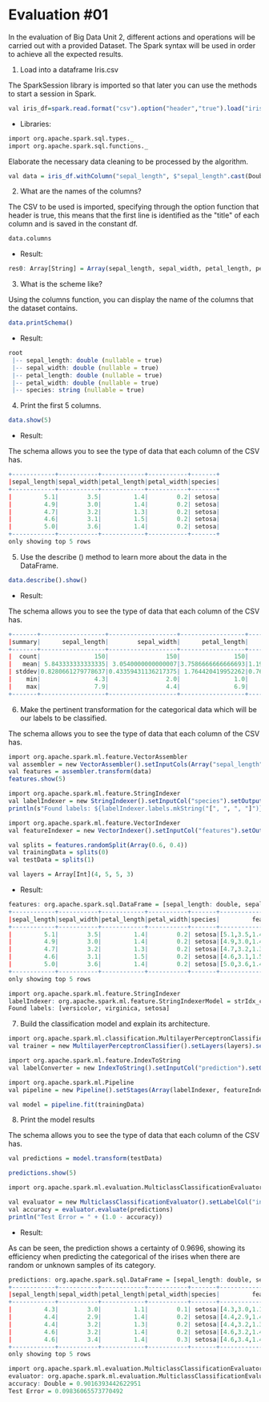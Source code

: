 # Evaluation #01

In the evaluation of Big Data Unit 2, different actions and operations will be carried out with a provided Dataset. The Spark syntax will be used in order to achieve all the expected results.

1. Load into a dataframe Iris.csv

The SparkSession library is imported so that later you can use the methods to start a session in Spark.

```r
val iris_df=spark.read.format("csv").option("header","true").load("iris.csv")
```

- Libraries:

```r
import org.apache.spark.sql.types._
import org.apache.spark.sql.functions._
```

Elaborate the necessary data cleaning to be processed by the algorithm.

```r
val data = iris_df.withColumn("sepal_length", $"sepal_length".cast(DoubleType)).withColumn("sepal_width", $"sepal_width".cast(DoubleType)).withColumn("petal_length", $"petal_length".cast(DoubleType)).withColumn("petal_width", $"petal_width".cast(DoubleType))
```

2. What are the names of the columns?

The CSV to be used is imported, specifying through the option function that header is true, this means that the first line is identified as the "title" of each column and is saved in the constant df.

```r
data.columns
```

- Result:

```r
res0: Array[String] = Array(sepal_length, sepal_width, petal_length, petal_width, species)
```

3. What is the scheme like?

Using the columns function, you can display the name of the columns that the dataset contains.

```r
data.printSchema()
```

- Result:

```r
root
 |-- sepal_length: double (nullable = true)
 |-- sepal_width: double (nullable = true)
 |-- petal_length: double (nullable = true)
 |-- petal_width: double (nullable = true)
 |-- species: string (nullable = true)
```

4. Print the first 5 columns.

```r
data.show(5)
```

- Result:

The schema allows you to see the type of data that each column of the CSV has.

```r
+------------+-----------+------------+-----------+-------+
|sepal_length|sepal_width|petal_length|petal_width|species|
+------------+-----------+------------+-----------+-------+
|         5.1|        3.5|         1.4|        0.2| setosa|
|         4.9|        3.0|         1.4|        0.2| setosa|
|         4.7|        3.2|         1.3|        0.2| setosa|
|         4.6|        3.1|         1.5|        0.2| setosa|
|         5.0|        3.6|         1.4|        0.2| setosa|
+------------+-----------+------------+-----------+-------+
only showing top 5 rows
```

5. Use the describe () method to learn more about the data in the DataFrame.

```r
data.describe().show()
```

- Result:

The schema allows you to see the type of data that each column of the CSV has.

```r
+-------+------------------+-------------------+------------------+------------------+---------+
|summary|      sepal_length|        sepal_width|      petal_length|       petal_width|  species|
+-------+------------------+-------------------+------------------+------------------+---------+
|  count|               150|                150|               150|               150|      150|
|   mean| 5.843333333333335| 3.0540000000000007|3.7586666666666693|1.1986666666666672|     null|
| stddev|0.8280661279778637|0.43359431136217375| 1.764420419952262|0.7631607417008414|     null|
|    min|               4.3|                2.0|               1.0|               0.1|   setosa|
|    max|               7.9|                4.4|               6.9|               2.5|virginica|
+-------+------------------+-------------------+------------------+------------------+---------+
```

6. Make the pertinent transformation for the categorical data which will be our labels to be classified.

The schema allows you to see the type of data that each column of the CSV has.

```r
import org.apache.spark.ml.feature.VectorAssembler
val assembler = new VectorAssembler().setInputCols(Array("sepal_length", "sepal_width", "petal_length", "petal_width")).setOutputCol("features")
val features = assembler.transform(data)
features.show(5)

import org.apache.spark.ml.feature.StringIndexer
val labelIndexer = new StringIndexer().setInputCol("species").setOutputCol("indexedLabel").fit(features)
println(s"Found labels: ${labelIndexer.labels.mkString("[", ", ", "]")}")

import org.apache.spark.ml.feature.VectorIndexer
val featureIndexer = new VectorIndexer().setInputCol("features").setOutputCol("indexedFeatures").setMaxCategories(4).fit(features)

val splits = features.randomSplit(Array(0.6, 0.4))
val trainingData = splits(0)
val testData = splits(1)

val layers = Array[Int](4, 5, 5, 3)
```

- Result:

```r
features: org.apache.spark.sql.DataFrame = [sepal_length: double, sepal_width: double ... 4 more fields]
+------------+-----------+------------+-----------+-------+-----------------+
|sepal_length|sepal_width|petal_length|petal_width|species|         features|
+------------+-----------+------------+-----------+-------+-----------------+
|         5.1|        3.5|         1.4|        0.2| setosa|[5.1,3.5,1.4,0.2]|
|         4.9|        3.0|         1.4|        0.2| setosa|[4.9,3.0,1.4,0.2]|
|         4.7|        3.2|         1.3|        0.2| setosa|[4.7,3.2,1.3,0.2]|
|         4.6|        3.1|         1.5|        0.2| setosa|[4.6,3.1,1.5,0.2]|
|         5.0|        3.6|         1.4|        0.2| setosa|[5.0,3.6,1.4,0.2]|
+------------+-----------+------------+-----------+-------+-----------------+
only showing top 5 rows

import org.apache.spark.ml.feature.StringIndexer
labelIndexer: org.apache.spark.ml.feature.StringIndexerModel = strIdx_c48c889842df
Found labels: [versicolor, virginica, setosa]
```

7. Build the classification model and explain its architecture.

```r
import org.apache.spark.ml.classification.MultilayerPerceptronClassifier
val trainer = new MultilayerPerceptronClassifier().setLayers(layers).setLabelCol("indexedLabel").setFeaturesCol("indexedFeatures").setBlockSize(128).setSeed(System.currentTimeMillis).setMaxIter(200)

import org.apache.spark.ml.feature.IndexToString
val labelConverter = new IndexToString().setInputCol("prediction").setOutputCol("predictedLabel").setLabels(labelIndexer.labels)

import org.apache.spark.ml.Pipeline
val pipeline = new Pipeline().setStages(Array(labelIndexer, featureIndexer, trainer, labelConverter))

val model = pipeline.fit(trainingData)
```

8. Print the model results

The schema allows you to see the type of data that each column of the CSV has.

```r
val predictions = model.transform(testData)

predictions.show(5)

import org.apache.spark.ml.evaluation.MulticlassClassificationEvaluator

val evaluator = new MulticlassClassificationEvaluator().setLabelCol("indexedLabel").setPredictionCol("prediction").setMetricName("accuracy")
val accuracy = evaluator.evaluate(predictions)
println("Test Error = " + (1.0 - accuracy))
```

- Result:

As can be seen, the prediction shows a certainty of 0.9696, showing its efficiency when predicting the categorical of the irises when there are random or unknown samples of its category.

```r
predictions: org.apache.spark.sql.DataFrame = [sepal_length: double, sepal_width: double ... 10 more fields]
+------------+-----------+------------+-----------+-------+-----------------+------------+-----------------+--------------------+--------------------+----------+--------------+
|sepal_length|sepal_width|petal_length|petal_width|species|         features|indexedLabel|  indexedFeatures|       rawPrediction|         probability|prediction|predictedLabel|
+------------+-----------+------------+-----------+-------+-----------------+------------+-----------------+--------------------+--------------------+----------+--------------+
|         4.3|        3.0|         1.1|        0.1| setosa|[4.3,3.0,1.1,0.1]|         2.0|[4.3,3.0,1.1,0.1]|[6.20977900230933...|[2.27331552505356...|       2.0|        setosa|
|         4.4|        2.9|         1.4|        0.2| setosa|[4.4,2.9,1.4,0.2]|         2.0|[4.4,2.9,1.4,0.2]|[6.08106085219172...|[1.49549216984019...|       2.0|        setosa|
|         4.4|        3.2|         1.3|        0.2| setosa|[4.4,3.2,1.3,0.2]|         2.0|[4.4,3.2,1.3,0.2]|[6.86084770281904...|[1.89616850698231...|       2.0|        setosa|
|         4.6|        3.2|         1.4|        0.2| setosa|[4.6,3.2,1.4,0.2]|         2.0|[4.6,3.2,1.4,0.2]|[6.83415294074120...|[1.73795463395268...|       2.0|        setosa|
|         4.6|        3.4|         1.4|        0.3| setosa|[4.6,3.4,1.4,0.3]|         2.0|[4.6,3.4,1.4,0.3]|[7.24100106273056...|[6.60366530948576...|       2.0|        setosa|
+------------+-----------+------------+-----------+-------+-----------------+------------+-----------------+--------------------+--------------------+----------+--------------+
only showing top 5 rows

import org.apache.spark.ml.evaluation.MulticlassClassificationEvaluator
evaluator: org.apache.spark.ml.evaluation.MulticlassClassificationEvaluator = mcEval_98213606e44a
accuracy: Double = 0.9016393442622951
Test Error = 0.09836065573770492
```
